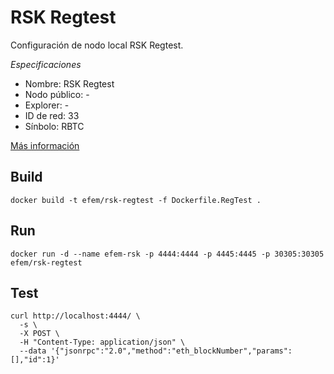 # RSK Regtest

Configuración de nodo local RSK Regtest.

*Especificaciones*

- Nombre: RSK Regtest
- Nodo público: -
- Explorer: -
- ID de red: 33
- Sínbolo: RBTC

[Más información](https://developers.rsk.co/rsk/node/install/docker)

## Build

```
docker build -t efem/rsk-regtest -f Dockerfile.RegTest .
```

## Run

```
docker run -d --name efem-rsk -p 4444:4444 -p 4445:4445 -p 30305:30305 efem/rsk-regtest
```

## Test

```
curl http://localhost:4444/ \
  -s \
  -X POST \
  -H "Content-Type: application/json" \
  --data '{"jsonrpc":"2.0","method":"eth_blockNumber","params":[],"id":1}'
```

